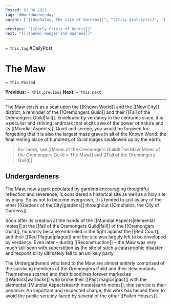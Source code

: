 ```yaml
---
Posted: 03.08.2023
tag: "#WorldWednesday"
parent: ["[[Omphalos, the City of Gardens]]", "[[City districts]]", "[[Gardens]]"]

previous: "[[Early Crisis of Hubris]]"
next: "[[(Theme) Hunger and madness]]"
---
```

`= this.tag` #DailyPost 
# The Maw
`= this.Posted`

**Previous:** `= this.previous`
**Next:** `= this.next`

---

The Maw exists as a scar upon the [[Known World]] and the [[New City]] district, a reminder of the [[Oremongers Guild]] and their [[Fall of the Oremongers Guild|fall]]. Enveloped by verdancy in the centuries since, it is a peculiar and striking landmark that elicits awe of the power of nature and its [[Mundial Aspects]]. Quiet and serene, you would be forgiven for forgetting that it is also the largest mass grave in all of the Known World: the final resting place of hundreds of Guild mages swallowed up by the earth.

> For more, see [[Mines of the Oremongers Guild#The Maw|Mines of the Oremongers Guild > The Maw]] and [[Fall of the Oremongers Guild]].

## Undergardeners

The Maw, now a park populated by gardens encouraging thoughtful reflection and reverence, is considered a historical site as well as a holy site by many. So as not to become overgrown, it is tended to just as any of the other [[Gardens of the City|gardens]] throughout [[Omphalos, the City of Gardens]].

Soon after its creation at the hands of the [[Mundial Aspects|elemental motes]] at the [[fall of the Oremongers Guild|fall]] of the [[Oremongers Guild]], humanity became embroiled in the fight against the [[Red Court]] and their [[Red Plague|plague]] and the site was largely left to be enveloped by verdancy. Even later – during [[Reconstruction]] – the Maw was very much still seen with superstition as the site of such a catastrophic disaster and responsibility ultimately fell to an unlikely party.

The Undergardeners who tend to the Maw are almost entirely comprised of the surviving members of the Oremongers Guild and their descendants. Themselves scarred and their bloodlines forever marked as [[Warlock|warlocks]] who broke their [[Pact magics|pact]] with the elemental [[Mundial Aspects#earth motes|earth motes]], this service is their penance. An important and respected charge, this work has helped them to avoid the public scrutiny faced by several of the other [[Fallen Houses]].